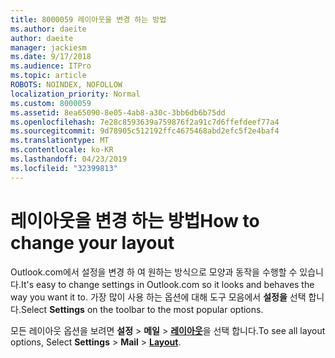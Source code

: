 ```yaml
---
title: 8000059 레이아웃을 변경 하는 방법
ms.author: daeite
author: daeite
manager: jackiesm
ms.date: 9/17/2018
ms.audience: ITPro
ms.topic: article
ROBOTS: NOINDEX, NOFOLLOW
localization_priority: Normal
ms.custom: 8000059
ms.assetid: 8ea65090-8e05-4ab8-a30c-3bb6db6b75dd
ms.openlocfilehash: 7e28c8593639a759876f2a91c7d6ffefdeef77a4
ms.sourcegitcommit: 9d78905c512192ffc4675468abd2efc5f2e4baf4
ms.translationtype: MT
ms.contentlocale: ko-KR
ms.lasthandoff: 04/23/2019
ms.locfileid: "32399813"
---
```

# <a name="how-to-change-your-layout"></a><span data-ttu-id="352d6-102">레이아웃을 변경 하는 방법</span><span class="sxs-lookup"><span data-stu-id="352d6-102">How to change your layout</span></span>

<span data-ttu-id="352d6-103">Outlook.com에서 설정을 변경 하 여 원하는 방식으로 모양과 동작을 수행할 수 있습니다.</span><span class="sxs-lookup"><span data-stu-id="352d6-103">It's easy to change settings in Outlook.com so it looks and behaves the way you want it to.</span></span> <span data-ttu-id="352d6-104">가장 많이 사용 하는 옵션에 대해 도구 모음에서 **설정을** 선택 합니다.</span><span class="sxs-lookup"><span data-stu-id="352d6-104">Select **Settings** on the toolbar to the most popular options.</span></span> 

<span data-ttu-id="352d6-105">모든 레이아웃 옵션을 보려면 **설정** > **메일** > [**레이아웃**](https://outlook.live.com/mail/options/mail/layout)을 선택 합니다.</span><span class="sxs-lookup"><span data-stu-id="352d6-105">To see all layout options, Select **Settings** > **Mail** > [**Layout**](https://outlook.live.com/mail/options/mail/layout).</span></span> 
  

